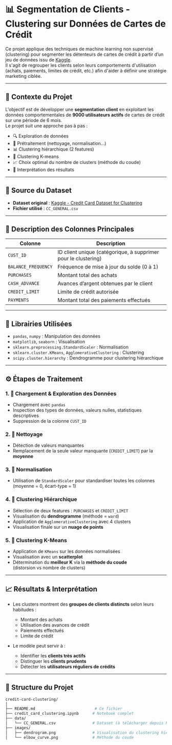 # 📊 Segmentation de Clients - Clustering sur Données de Cartes de Crédit

Ce projet applique des techniques de machine learning non supervisé (clustering) pour segmenter les détenteurs de cartes de crédit à partir d’un jeu de données issu de [Kaggle](https://www.kaggle.com).  
Il s'agit de regrouper les clients selon leurs comportements d'utilisation (achats, paiements, limites de crédit, etc.) afin d'aider à définir une stratégie marketing ciblée.

---

## 📁 Contexte du Projet

L'objectif est de développer une **segmentation client** en exploitant les données comportementales de **9000 utilisateurs actifs** de cartes de crédit sur une période de 6 mois.  
Le projet suit une approche pas à pas :

- 🔍 Exploration de données  
- 🧹 Prétraitement (nettoyage, normalisation…)  
- 📊 Clustering hiérarchique (2 features)  
- 🔁 Clustering K-means  
- 📈 Choix optimal du nombre de clusters (méthode du coude)  
- 🧠 Interprétation des résultats  

---

## 📌 Source du Dataset

- **Dataset original** : [Kaggle - Credit Card Dataset for Clustering](https://www.kaggle.com/datasets/arjunbhasin2013/ccdata)  
- **Fichier utilisé** : `CC_GENERAL.csv`

---

## 🧾 Description des Colonnes Principales

| Colonne             | Description                                                   |
|---------------------|---------------------------------------------------------------|
| `CUST_ID`           | ID client unique (catégorique, à supprimer pour le clustering)|
| `BALANCE_FREQUENCY`| Fréquence de mise à jour du solde (0 à 1)                      |
| `PURCHASES`         | Montant total des achats                                      |
| `CASH_ADVANCE`      | Avances d’argent obtenues par le client                       |
| `CREDIT_LIMIT`      | Limite de crédit autorisée                                    |
| `PAYMENTS`          | Montant total des paiements effectués                         |

---

## 🧪 Librairies Utilisées

- `pandas`, `numpy` : Manipulation des données  
- `matplotlib`, `seaborn` : Visualisation  
- `sklearn.preprocessing.StandardScaler` : Normalisation  
- `sklearn.cluster.KMeans`, `AgglomerativeClustering` : Clustering  
- `scipy.cluster.hierarchy` : Dendrogramme pour clustering hiérarchique  

---

## ⚙️ Étapes de Traitement

### 1. 💾 Chargement & Exploration des Données

- Chargement avec `pandas`  
- Inspection des types de données, valeurs nulles, statistiques descriptives  
- Suppression de la colonne `CUST_ID`

### 2. 🧹 Nettoyage

- Détection de valeurs manquantes  
- Remplacement de la seule valeur manquante (`CREDIT_LIMIT`) par la **moyenne**  

### 3. 📏 Normalisation

- Utilisation de `StandardScaler` pour standardiser toutes les colonnes  
  (moyenne = 0, écart-type = 1)

### 4. 🔗 Clustering Hiérarchique

- Sélection de deux features : `PURCHASES` et `CREDIT_LIMIT`  
- Visualisation du **dendrogramme** (méthode = `ward`)  
- Application de `AgglomerativeClustering` avec 4 clusters  
- Visualisation finale sur un **nuage de points**

### 5. 🎯 Clustering K-Means

- Application de `KMeans` sur les données normalisées  
- Visualisation avec un **scatterplot**  
- Détermination du **meilleur K** via la **méthode du coude**  
  (distorsion vs nombre de clusters)

---

## 📈 Résultats & Interprétation

- Les clusters montrent des **groupes de clients distincts** selon leurs habitudes :
  - Montant des achats
  - Utilisation des avances de crédit
  - Paiements effectués
  - Limite de crédit

- Le modèle peut servir à :
  - Identifier les **clients très actifs**
  - Distinguer les **clients prudents**
  - Détecter les **utilisateurs réguliers de crédits**

---

## 📂 Structure du Projet

```bash
credit-card-clustering/
│
├── README.md                          # Ce fichier
├── credit_card_clustering.ipynb      # Notebook complet
├── data/
│   └── CC_GENERAL.csv                # Dataset (à télécharger depuis Kaggle)
├── images/
│   ├── dendrogram.png                # Visualisation du clustering hiérarchique
│   └── elbow_curve.png               # Méthode du coude
